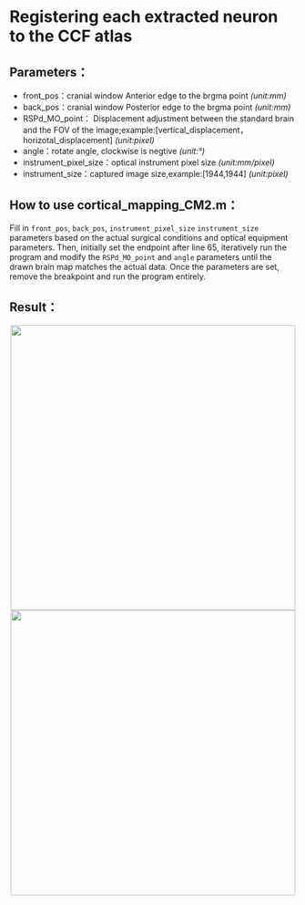 # Registering each extracted neuron to the CCF atlas
## Parameters：
- front_pos：cranial window Anterior edge to the brgma point _(unit:mm)_
- back_pos：cranial window Posterior edge to the brgma point _(unit:mm)_
- RSPd_MO_point： Displacement adjustment between the standard brain and the FOV of the image;example:[vertical_displacement，horizotal_displacement] _(unit:pixel)_
- angle：rotate angle, clockwise is negtive _(unit:°)_
- instrument_pixel_size：optical instrument pixel size _(unit:mm/pixel)_
- instrument_size：captured image size,example:[1944,1944] _(unit:pixel)_
## How to use cortical_mapping_CM2.m：
Fill in `front_pos`, `back_pos`, `instrument_pixel_size`   `instrument_size` parameters based on the actual surgical conditions and optical equipment parameters.
Then, initially set the endpoint after line 65, iteratively run the program and modify the `RSPd_MO_point` and `angle` parameters until the drawn brain map matches the actual data. 
Once the parameters are set, remove the breakpoint and run the program entirely.
## Result：
<div align=center>
<img src="/imgs/CCF_map2.png" width="500" height="500"/><img src="/imgs/CCF_map1.png" width="500" height="500"/>
</div>
